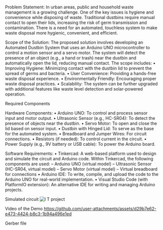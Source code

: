 Problem Statement:
In urban areas, public and household waste management is a growing challenge. One of
the key issues is hygiene and convenience while disposing of waste. Traditional dustbins
require manual contact to open their lids, increasing the risk of germ transmission and
contamination. There is a need for an automated, touchless system to make waste disposal
more hygienic, convenient, and efficient.

Scope of the Solution:
The proposed solution involves developing an Automated Dustbin System that uses
an Arduino UNO microcontroller to control a motion sensor and a servo motor. The
system will detect the presence of an object (e.g., a hand or trash) near the dustbin and
automatically open the lid, reducing manual contact. The scope includes:
• Improving Hygiene: Minimizing contact with the dustbin lid to prevent the
spread of germs and bacteria.
• User Convenience: Providing a hands-free waste disposal experience.
• Environmentally Friendly: Encouraging proper waste disposal practices.
• Scalability: The system can be further upgraded with additional features like
waste level detection and solar-powered operation.

Required Components

Hardware Components:
• Arduino UNO: To control and process sensor input and motor output.
• Ultrasonic Sensor (e.g., HC-SR04): To detect the presence of objects near the
dustbin.
• Servo Motor: To open and close the lid based on sensor input.
• Dustbin with Hinged Lid: To serve as the base for the automated system.
• Breadboard and Jumper Wires: For circuit connections.
• Resistors (if needed): To control current in the circuit.
• Power Supply (e.g., 9V battery or USB cable): To power the Arduino board.

Software Requirements:
• Tinkercad: A web-based platform used to design and simulate the circuit and
Arduino code. Within Tinkercad, the following components are used:
– Arduino UNO (virtual model)
– Ultrasonic Sensor (HC-SR04, virtual model)
– Servo Motor (virtual model)
– Virtual breadboard for connections
• Arduino IDE: To write, compile, and upload the code to the Arduino UNO for
real-world implementation.
• Visual Studio Code (with PlatformIO extension): An alternative IDE for
writing and managing Arduino projects.

Simulated circuit
![l T project](https://github.com/user-attachments/assets/7b13b3a4-4eae-4368-9647-ffc369a1cb57)

Video of the Demo 
https://github.com/user-attachments/assets/d29b7e62-e473-4424-b8c3-1b94a496e1ed

Gerber file

